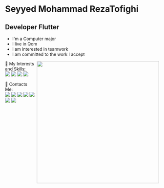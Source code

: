 Seyyed Mohammad RezaTofighi
===============================

Developer Flutter
-----------------------------

*   I'm a Computer major
*   I live in Qom
*   I am interested in teamwork
*   I am committed to the work I accept

<img align="right" width=400 src="https://github-readme-stats.vercel.app/api?username=smrtofighi&theme=bear"/>
<p> 
🎈 My Interests and Skills:
</br>
<img src="https://img.shields.io/badge/Dart-0175C2?style=for-the-badge&logo=dart&logoColor=white" target="_blank" />
<img src="https://img.shields.io/badge/Flutter-02569B?style=for-the-badge&logo=flutter&logoColor=white" target="_blank" />
<img src="https://img.shields.io/badge/Python-14354C?style=for-the-badge&logo=python&logoColor=white" target="_blank" />
<img src="https://img.shields.io/badge/Kotlin-D84456?style=for-the-badge&logo=kotlin&logoColor=white" target="_blank" />
</p>
<p>

📣 Contacts Me:
    </br>
    <a href="mailto:mrtofxn@gmail.com?subject=Mail from Github Profile"><img src="https://img.shields.io/badge/Gmail-D14836?style=for-the-badge&logo=gmail&logoColor=white" target="_blank" /></a>
    <a href="https://www.linkedin.com/insmrtofighi/" target="_blank"><img src="https://img.shields.io/badge/linkedin-0077B5.svg?style=for-the-badge&logo=linkedin&logoColor=white" /></a>
    <a href="https://stackoverflow.com/users/" target="_blank"><img src="https://img.shields.io/badge/Stack_Overflow-FE7A16?style=for-the-badge&logo=stack-overflow&logoColor=white" /></a>
    <a href="https://instagram.com/smrtofighi" target="_blank"><img src="https://img.shields.io/badge/instagram-E4405F.svg?style=for-the-badge&logo=instagram&logoColor=white"/></a>
    <a href="https://www.linkedin.com/in/smrtofighi" target="_blank"><img src="https://img.shields.io/badge/linkedin-0077B5.svg?style=for-the-badge&logo=linkedin&logoColor=white"/></a>
    <a href="https://www.twitter.com/smrtofighi" target="_blank"><img src="https://img.shields.io/badge/twitter-08a0e9.svg?style=for-the-badge&logo=twitter&logoColor=white"/></a>
    <a href="https://www.github.com/smrTofighi" target="_blank"><img src="https://img.shields.io/badge/github-1d202d.svg?style=for-the-badge&logo=github&logoColor=white"/></a>
</p>


 
